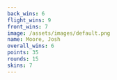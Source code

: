 ```yaml
---
back_wins: 6
flight_wins: 9
front_wins: 7
image: /assets/images/default.png
name: Moore, Josh
overall_wins: 6
points: 35
rounds: 15
skins: 7
---
```

